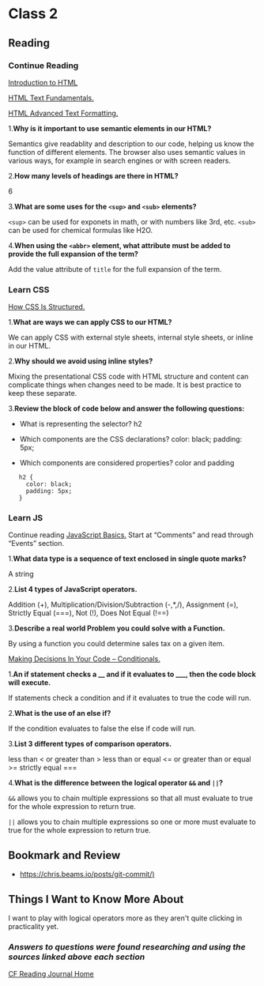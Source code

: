 # Class 2

## Reading

### Continue Reading

[Introduction to HTML](https://developer.mozilla.org/en-US/docs/Learn/HTML/Introduction_to_HTML)

[HTML Text Fundamentals.](https://developer.mozilla.org/en-US/docs/Learn/HTML/Introduction_to_HTML/HTML_text_fundamentals)

[HTML Advanced Text Formatting.](https://developer.mozilla.org/en-US/docs/Learn/HTML/Introduction_to_HTML/Advanced_text_formatting)

1.**Why is it important to use semantic elements in our HTML?**

Semantics give readablity and description to our code, helping us know the function of different elements. The browser also uses semantic values in various ways, for example in search engines or with screen readers.

2.**How many levels of headings are there in HTML?**

6

3.**What are some uses for the `<sup>` and `<sub>` elements?**

`<sup>` can be used for exponets in math, or with numbers like 3rd, etc. `<sub>` can be used for chemical formulas like H2O.

4.**When using the `<abbr>` element, what attribute must be added to provide the full expansion of the term?**

Add the value attribute of `title` for the full expansion of the term.

### Learn CSS

[How CSS Is Structured.](https://developer.mozilla.org/en-US/docs/Learn/CSS/First_steps/How_CSS_is_structured)

1.**What are ways we can apply CSS to our HTML?**

We can apply CSS with external style sheets, internal style sheets, or inline in our HTML.

2.**Why should we avoid using inline styles?**

Mixing the presentational CSS code with HTML structure and content can complicate things when changes need to be made. It is best practice to keep these separate.

3.**Review the block of code below and answer the following questions:**

+ What is representing the selector?
h2

+ Which components are the CSS declarations?
color: black;
padding: 5px;

+ Which components are considered properties?
color and padding

```text
   h2 {
     color: black;
     padding: 5px;
   }
```

### Learn JS

Continue reading [JavaScript Basics.](https://developer.mozilla.org/en-US/docs/Learn/Getting_started_with_the_web/JavaScript_basics) Start at “Comments” and read through “Events” section.

1.**What data type is a sequence of text enclosed in single quote marks?**

A string

2.**List 4 types of JavaScript operators.**

Addition (+), Multiplication/Division/Subtraction (-,*,/), Assignment (=), Strictly Equal (===), Not (!), Does Not Equal (!==)

3.**Describe a real world Problem you could solve with a Function.**

By using a function you could determine sales tax on a given item.

[Making Decisions In Your Code – Conditionals.](https://developer.mozilla.org/en-US/docs/Learn/JavaScript/Building_blocks/conditionals)

1.**An if statement checks a __ and if it evaluates to ___, then the code block will execute.**

If statements check a condition and if it evaluates to true the code will run.

2.**What is the use of an else if?**

If the condition evaluates to false the else if code will run.

3.**List 3 different types of comparison operators.**

less than < or greater than >
less than or equal <= or greater than or equal >=
strictly equal ===

4.**What is the difference between the logical operator `&&` and `||`?**

`&&` allows you to chain multiple expressions so that all must evaluate to true for the whole expression to return true.

`||` allows you to chain multiple expressions so one or more must evaluate to true for the whole expression to return true.

## Bookmark and Review

+ [https://chris.beams.io/posts/git-commit/)](https://chris.beams.io/posts/git-commit/)

## Things I Want to Know More About

I want to play with logical operators more as they aren't quite clicking in practicality yet.

### ***Answers to questions were found researching and using the sources linked above each section***

[CF Reading Journal Home](../README.md)
